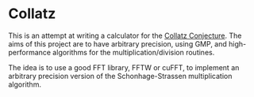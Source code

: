 # Collatz

This is an attempt at writing a calculator for the
[Collatz Conjecture][wiki-coll]. The aims of this project are to have arbitrary precision, using GMP, and high-performance algorithms for the multiplication/division routines.

The idea is to use a good FFT library, FFTW or cuFFT, to implement an arbitrary precision version of the Schonhage-Strassen multiplication algorithm.

[wiki-coll]: https://en.wikipedia.org/wiki/Collatz_conjecture
